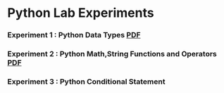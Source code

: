 # Python Lab Experiments

### Experiment 1 : Python Data Types [PDF](https://github.com/VishalRMahajan/SE-IT-SEM-4/blob/main/Python%20Lab/EXP%201/Python%20EXP1%20Manual%2CCode%20and%20Output.pdf)
### Experiment 2 : Python Math,String Functions and Operators [PDF](https://github.com/VishalRMahajan/SE-IT-SEM-4/blob/main/Python%20Lab/EXP2/Python%20EXP2%20Manual%2CCode%20and%20Output.pdf)
### Experiment 3 : Python Conditional Statement 
